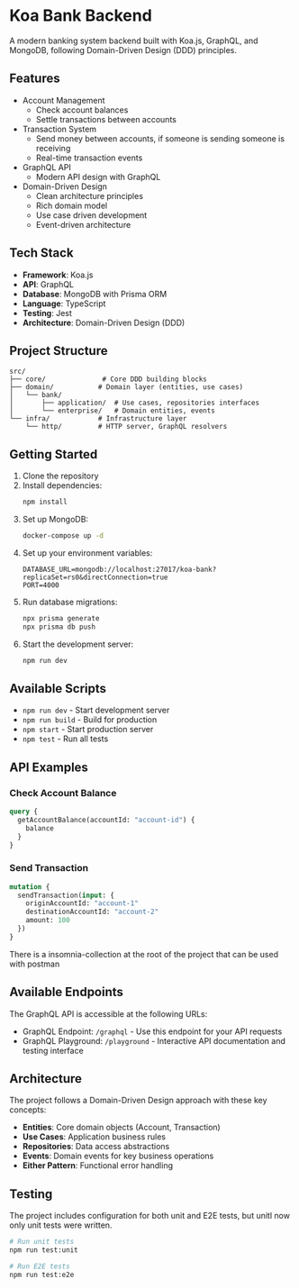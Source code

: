 # Koa Bank Backend

A modern banking system backend built with Koa.js, GraphQL, and MongoDB, following Domain-Driven Design (DDD) principles.

## Features

- Account Management
  - Check account balances
  - Settle transactions between accounts
- Transaction System
  - Send money between accounts, if someone is sending someone is receiving
  - Real-time transaction events
- GraphQL API
  - Modern API design with GraphQL
- Domain-Driven Design
  - Clean architecture principles
  - Rich domain model
  - Use case driven development
  - Event-driven architecture

## Tech Stack

- **Framework**: Koa.js
- **API**: GraphQL
- **Database**: MongoDB with Prisma ORM
- **Language**: TypeScript
- **Testing**: Jest
- **Architecture**: Domain-Driven Design (DDD)

## Project Structure

```
src/
├── core/              # Core DDD building blocks
├── domain/           # Domain layer (entities, use cases)
│   └── bank/
│       ├── application/  # Use cases, repositories interfaces
│       └── enterprise/   # Domain entities, events
└── infra/            # Infrastructure layer
    └── http/         # HTTP server, GraphQL resolvers
```

## Getting Started

1. Clone the repository
2. Install dependencies:
   ```bash
   npm install
   ```
3. Set up MongoDB:
   ```bash
   docker-compose up -d
   ```
4. Set up your environment variables:
   ```
   DATABASE_URL=mongodb://localhost:27017/koa-bank?replicaSet=rs0&directConnection=true
   PORT=4000
   ```
5. Run database migrations:
   ```bash
   npx prisma generate
   npx prisma db push
   ```
6. Start the development server:
   ```bash
   npm run dev
   ```

## Available Scripts

- `npm run dev` - Start development server
- `npm run build` - Build for production
- `npm start` - Start production server
- `npm test` - Run all tests

## API Examples

### Check Account Balance

```graphql
query {
  getAccountBalance(accountId: "account-id") {
    balance
  }
}
```

### Send Transaction

```graphql
mutation {
  sendTransaction(input: {
    originAccountId: "account-1"
    destinationAccountId: "account-2"
    amount: 100
  })
}
```
There is a insomnia-collection at the root of the project that can be used with postman

## Available Endpoints

The GraphQL API is accessible at the following URLs:
- GraphQL Endpoint: `/graphql` - Use this endpoint for your API requests
- GraphQL Playground: `/playground` - Interactive API documentation and testing interface

## Architecture

The project follows a Domain-Driven Design approach with these key concepts:

- **Entities**: Core domain objects (Account, Transaction)
- **Use Cases**: Application business rules
- **Repositories**: Data access abstractions
- **Events**: Domain events for key business operations
- **Either Pattern**: Functional error handling

## Testing

The project includes configuration for both unit and E2E tests, but unitl now only unit tests were written.

```bash
# Run unit tests
npm run test:unit

# Run E2E tests
npm run test:e2e
```
